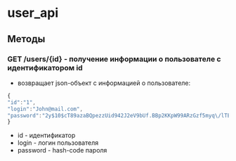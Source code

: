 # user_api

## Методы



### GET /users/{id} - получение информации о пользователе с идентификатором id
 - возвращает json-объект с информацией о пользователе:
 ```javascript
{
"id":"1",
"login":"John@mail.com",
"password":"2y$10$cT89azaBQpezzUid942J2eV9bUf.BBp2KKpW99ARzGzf5myq\/lTEy"
}
```

 - id - идентификатор
 - login - логин пользователя
 - password - hash-code пароля
